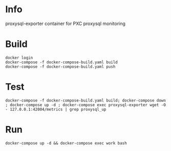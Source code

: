 # Info

proxysql-exporter container for PXC proxysql monitoring

# Build

```
docker login
docker-compose -f docker-compose-build.yaml build
docker-compose -f docker-compose-build.yaml push
```

# Test

```
docker-compose -f docker-compose-build.yaml build; docker-compose down ; docker-compose up -d ; docker-compose exec proxysql-exporter wget -O - 127.0.0.1:42004/metrics | grep proxysql_up
```

# Run

```
docker-compose up -d && docker-compose exec work bash
```
